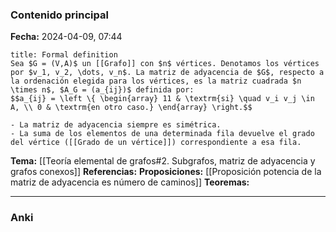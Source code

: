 ### Contenido principal

**Fecha:** 2024-04-09, 07:44

```ad-formal
title: Formal definition
Sea $G = (V,A)$ un [[Grafo]] con $n$ vértices. Denotamos los vértices por $v_1, v_2, \dots, v_n$. La matriz de adyacencia de $G$, respecto a la ordenación elegida para los vértices, es la matriz cuadrada $n \times n$, $A_G = (a_{ij})$ definida por:
$$a_{ij} = \left \{ \begin{array} 11 & \textrm{si} \quad v_i v_j \in A, \\ 0 & \textrm{en otro caso.} \end{array} \right.$$
```

```ad-note
- La matriz de adyacencia siempre es simétrica.
- La suma de los elementos de una determinada fila devuelve el grado del vértice ([[Grado de un vértice]]) correspondiente a esa fila.
```


**Tema:** [[Teoría elemental de grafos#2. Subgrafos, matriz de adyacencia y grafos conexos]]
**Referencias:**
**Proposiciones:** [[Proposición potencia de la matriz de adyacencia es número de caminos]]
**Teoremas:**

---
### Anki
